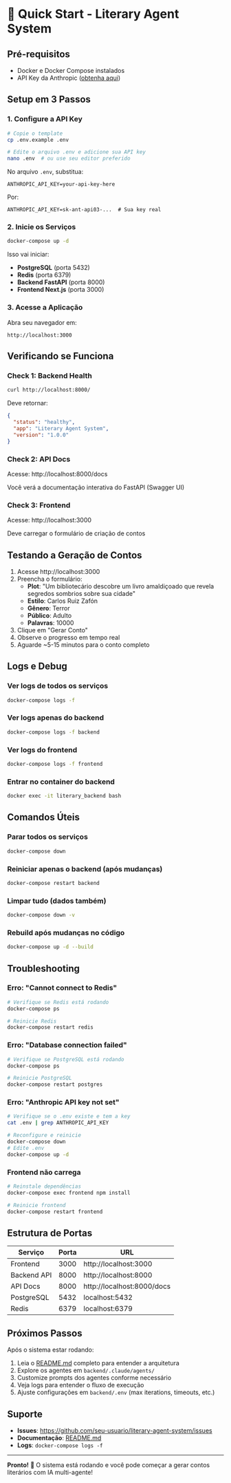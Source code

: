 # 🚀 Quick Start - Literary Agent System

## Pré-requisitos

- Docker e Docker Compose instalados
- API Key da Anthropic ([obtenha aqui](https://console.anthropic.com/))

## Setup em 3 Passos

### 1. Configure a API Key

```bash
# Copie o template
cp .env.example .env

# Edite o arquivo .env e adicione sua API key
nano .env  # ou use seu editor preferido
```

No arquivo `.env`, substitua:
```
ANTHROPIC_API_KEY=your-api-key-here
```

Por:
```
ANTHROPIC_API_KEY=sk-ant-api03-...  # Sua key real
```

### 2. Inicie os Serviços

```bash
docker-compose up -d
```

Isso vai iniciar:
- **PostgreSQL** (porta 5432)
- **Redis** (porta 6379)
- **Backend FastAPI** (porta 8000)
- **Frontend Next.js** (porta 3000)

### 3. Acesse a Aplicação

Abra seu navegador em:
```
http://localhost:3000
```

## Verificando se Funciona

### Check 1: Backend Health
```bash
curl http://localhost:8000/
```

Deve retornar:
```json
{
  "status": "healthy",
  "app": "Literary Agent System",
  "version": "1.0.0"
}
```

### Check 2: API Docs
Acesse: http://localhost:8000/docs

Você verá a documentação interativa do FastAPI (Swagger UI)

### Check 3: Frontend
Acesse: http://localhost:3000

Deve carregar o formulário de criação de contos

## Testando a Geração de Contos

1. Acesse http://localhost:3000
2. Preencha o formulário:
   - **Plot**: "Um bibliotecário descobre um livro amaldiçoado que revela segredos sombrios sobre sua cidade"
   - **Estilo**: Carlos Ruiz Zafón
   - **Gênero**: Terror
   - **Público**: Adulto
   - **Palavras**: 10000
3. Clique em "Gerar Conto"
4. Observe o progresso em tempo real
5. Aguarde ~5-15 minutos para o conto completo

## Logs e Debug

### Ver logs de todos os serviços
```bash
docker-compose logs -f
```

### Ver logs apenas do backend
```bash
docker-compose logs -f backend
```

### Ver logs do frontend
```bash
docker-compose logs -f frontend
```

### Entrar no container do backend
```bash
docker exec -it literary_backend bash
```

## Comandos Úteis

### Parar todos os serviços
```bash
docker-compose down
```

### Reiniciar apenas o backend (após mudanças)
```bash
docker-compose restart backend
```

### Limpar tudo (dados também)
```bash
docker-compose down -v
```

### Rebuild após mudanças no código
```bash
docker-compose up -d --build
```

## Troubleshooting

### Erro: "Cannot connect to Redis"
```bash
# Verifique se Redis está rodando
docker-compose ps

# Reinicie Redis
docker-compose restart redis
```

### Erro: "Database connection failed"
```bash
# Verifique se PostgreSQL está rodando
docker-compose ps

# Reinicie PostgreSQL
docker-compose restart postgres
```

### Erro: "Anthropic API key not set"
```bash
# Verifique se o .env existe e tem a key
cat .env | grep ANTHROPIC_API_KEY

# Reconfigure e reinicie
docker-compose down
# Edite .env
docker-compose up -d
```

### Frontend não carrega
```bash
# Reinstale dependências
docker-compose exec frontend npm install

# Reinicie frontend
docker-compose restart frontend
```

## Estrutura de Portas

| Serviço | Porta | URL |
|---------|-------|-----|
| Frontend | 3000 | http://localhost:3000 |
| Backend API | 8000 | http://localhost:8000 |
| API Docs | 8000 | http://localhost:8000/docs |
| PostgreSQL | 5432 | localhost:5432 |
| Redis | 6379 | localhost:6379 |

## Próximos Passos

Após o sistema estar rodando:

1. Leia o [README.md](README.md) completo para entender a arquitetura
2. Explore os agentes em `backend/.claude/agents/`
3. Customize prompts dos agentes conforme necessário
4. Veja logs para entender o fluxo de execução
5. Ajuste configurações em `backend/.env` (max iterations, timeouts, etc.)

## Suporte

- **Issues**: https://github.com/seu-usuario/literary-agent-system/issues
- **Documentação**: [README.md](README.md)
- **Logs**: `docker-compose logs -f`

---

**Pronto!** 🎉 O sistema está rodando e você pode começar a gerar contos literários com IA multi-agente!
